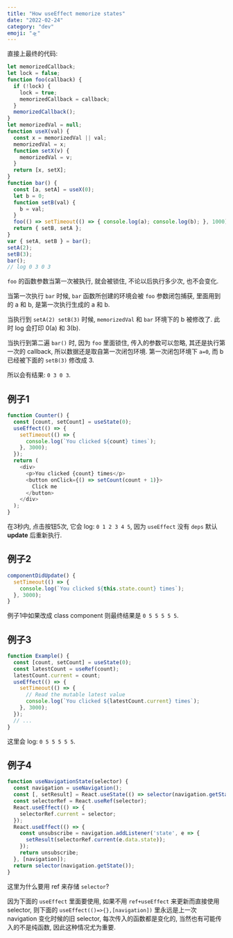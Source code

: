 ```yaml
---
title: "How useEffect memorize states"
date: "2022-02-24"
category: "dev"
emoji: "🛸"
---
```


直接上最终的代码:

```javascript
let memorizedCallback;
let lock = false;
function foo(callback) {
  if (!lock) {
    lock = true;
    memorizedCallback = callback;
  }
  memorizedCallback();
}
let memorizedVal = null;
function useX(val) {
  const x = memorizedVal || val;
  memorizedVal = x;
  function setX(v) {
    memorizedVal = v;
  }
  return [x, setX];
}
function bar() {
  const [a, setA] = useX(0);
  let b = 0;
  function setB(val) {
    b = val;
  }
  foo(() => setTimeout(() => { console.log(a); console.log(b); }, 1000));
  return { setB, setA };
}
var { setA, setB } = bar(); 
setA(2);
setB(3);
bar();
// log 0 3 0 3
```

`foo` 的函数参数当第一次被执行, 就会被锁住, 不论以后执行多少次, 也不会变化.

当第一次执行 `bar` 时候, `bar` 函数所创建的环境会被 `foo` 参数闭包捕获, 里面用到的 a 和 b, 是第一次执行生成的 a 和 b.

当执行到 `setA(2) setB(3)` 时候, `memorizedVal` 和 `bar` 环境下的 b 被修改了. 此时 log 会打印 0(a) 和 3(b).

当执行到第二遍 `bar()` 时, 因为 `foo` 里面锁住, 传入的参数可以忽略, 其还是执行第一次的 callback, 所以数据还是取自第一次闭包环境. 第一次闭包环境下 `a=0`, 而 b 已经被下面的 `setB(3)` 修改成 3.

所以会有结果: `0 3 0 3`.

## 例子1

```javascript
function Counter() {
  const [count, setCount] = useState(0);
  useEffect(() => {
    setTimeout(() => {
      console.log(`You clicked ${count} times`);
    }, 3000);
  });
  return (
    <div>
      <p>You clicked {count} times</p>
      <button onClick={() => setCount(count + 1)}>
        Click me
      </button>
    </div>
  );
}
```

在3秒内, 点击按钮5次, 它会 log: `0 1 2 3 4 5`, 因为 `useEffect` 没有 `deps` 默认 **update** 后重新执行.


## 例子2

```javascript
componentDidUpdate() {
  setTimeout(() => {
    console.log(`You clicked ${this.state.count} times`);
  }, 3000);
}
```

例子1中如果改成 class component 则最终结果是 `0 5 5 5 5 5`.

## 例子3

```javascript
function Example() {
  const [count, setCount] = useState(0);
  const latestCount = useRef(count);
  latestCount.current = count;
  useEffect(() => {
    setTimeout(() => {
      // Read the mutable latest value
      console.log(`You clicked ${latestCount.current} times`);
    }, 3000);
  });
  // ...
}
```

这里会 log: `0 5 5 5 5 5`.

## 例子4

```javascript
function useNavigationState(selector) {
  const navigation = useNavigation();
  const [, setResult] = React.useState(() => selector(navigation.getState()));
  const selectorRef = React.useRef(selector);
  React.useEffect(() => {
    selectorRef.current = selector;
  });
  React.useEffect(() => {
    const unsubscribe = navigation.addListener('state', e => {
      setResult(selectorRef.current(e.data.state));
    });
    return unsubscribe;
  }, [navigation]);
  return selector(navigation.getState());
}
```

这里为什么要用 ref 来存储 `selector`?

因为下面的 `useEffect` 里面要使用, 如果不用 `ref+useEffect` 来更新而直接使用 selector, 则下面的 `useEffect(()=>{},[navigation])` 里永远是上一次 navigation 变化时候的旧 selector, 每次传入的函数都是变化的, 当然也有可能传入的不是纯函数, 因此这种情况尤为重要.

